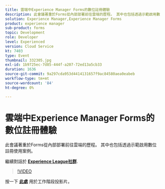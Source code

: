 ```yaml
---
title: 雲端中Experience Manager Forms的數位註冊體驗
description: 此會議著重於Forms從內部部署前往雲端的歷程。 其中也包括透過示範啟用數位註冊使用案例。
solution: Experience Manager,Experience Manager Forms
product: experience manager
sub-product: forms
topic: Development
role: Developer
level: Experienced
version: Cloud Service
kt: 7403
type: Event
thumbnail: 332305.jpg
exl-id: 1b9725ec-7d85-444f-a207-72ed13a5cb33
duration: 1636
source-git-commit: 9a297cda953d4414131657f9ac84580aea0eabeb
workflow-type: tm+mt
source-wordcount: '84'
ht-degree: 0%

---
```


# 雲端中Experience Manager Forms的數位註冊體驗

此會議著重於Forms從內部部署前往雲端的歷程。 其中也包括透過示範啟用數位註冊使用案例。

繼續對話於 **[Experience League社群](https://adobe.ly/36Yd3v6)**.

>[!VIDEO](https://video.tv.adobe.com/v/332305/?quality=12&learn=on&hidetitle=true)

按一下 **[此處](/help/adobe-developers-live/assets/digital-enrollment-aem-forms-cloud.pdf)** 用於工作階段投影片。
